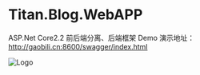 # Titan.Blog.WebAPP
ASP.Net Core2.2 前后端分离、后端框架
Demo 演示地址：http://gaobili.cn:8600/swagger/index.html

![Logo](https://github.com/HanJunJun/Titan.Blog.WebAPP/blob/master/Titan.Blog.WebAPP/Titan.Blog.WebAPP/wwwroot/demo.png)

